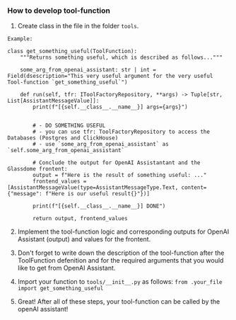 ### How to develop tool-function

1. Create class in the file in the folder `tools`.

```
Example:

class get_something_useful(ToolFunction):
    """Returns something useful, which is described as follows..."""

    some_arg_from_openai_assistant: str | int = Field(dsescription="This very useful argument for the very useful Tool-function `get_something_useful`")

    def run(self, tfr: IToolFactoryRepository, **args) -> Tuple[str, List[AssistantMessageValue]]:
        print(f"[{self.__class__.__name__}] args={args}")


        # - DO SOMETHING USEFUL
        # - you can use tfr: ToolFactoryRepository to access the Databases (Postgres and ClickHouse)
        # - use `some_arg_from_openai_assistant` as `self.some_arg_from_openai_assistant`

        # Conclude the output for OpenAI Assistantant and the Glassdome frontent:
        output = f"Here is the result of something useful: ..."
        frontend_values = [AssistantMessageValue(type=AssistantMessageType.Text, content={"message": f"Here is our useful result{}"})]

        print(f"[{self.__class__.__name__}] DONE")

        return output, frontend_values
```

2. Implement the tool-function logic and corresponding outputs for OpenAI Assistant (output) and values for the frontent.

3. Don't forget to write down the description of the tool-function after the ToolFunction defenition and for the required arguments that you would like to get from OpenAI Assistant.

4. Import your function to `tools/__init__.py` as follows: `from .your_file import get_something_useful`

5. Great! After all of these steps, your tool-function can be called by the openAI assistant!
